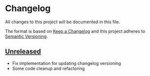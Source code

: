 # Changelog
All changes to this project will be documented in this file.

The format is based on [Keep a Changelog](http://keepachangelog.com/en/1.0.0/)
and this project adheres to [Semantic Versioning](http://semver.org/spec/v2.0.0.html).

## [Unreleased]
- Fix implementation for updating changelog versioning
- Some code cleanup and refactoring

[Unreleased]: https://github.com/jipram017/exercise/compare/v1.0.0...HEAD
